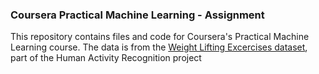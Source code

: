 ### Coursera Practical Machine Learning - Assignment

This repository contains files and code for Coursera's Practical Machine Learning course. 
The data  is from the [Weight Lifting Excercises 
dataset](http://groupware.les.inf.puc-rio.br/har#weight_lifting_exercises), 
part of the Human Activity Recognition project
